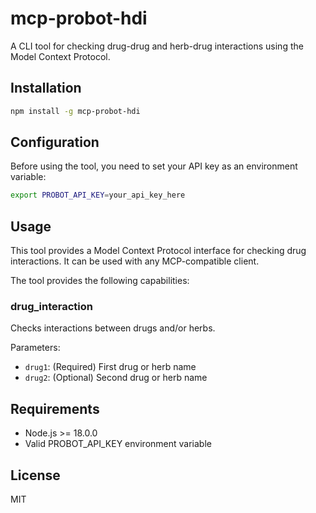 # mcp-probot-hdi

A CLI tool for checking drug-drug and herb-drug interactions using the Model Context Protocol.

## Installation

```bash
npm install -g mcp-probot-hdi
```

## Configuration

Before using the tool, you need to set your API key as an environment variable:

```bash
export PROBOT_API_KEY=your_api_key_here
```

## Usage

This tool provides a Model Context Protocol interface for checking drug interactions. It can be used with any MCP-compatible client.

The tool provides the following capabilities:

### drug_interaction

Checks interactions between drugs and/or herbs.

Parameters:

- `drug1`: (Required) First drug or herb name
- `drug2`: (Optional) Second drug or herb name

## Requirements

- Node.js >= 18.0.0
- Valid PROBOT_API_KEY environment variable

## License

MIT
